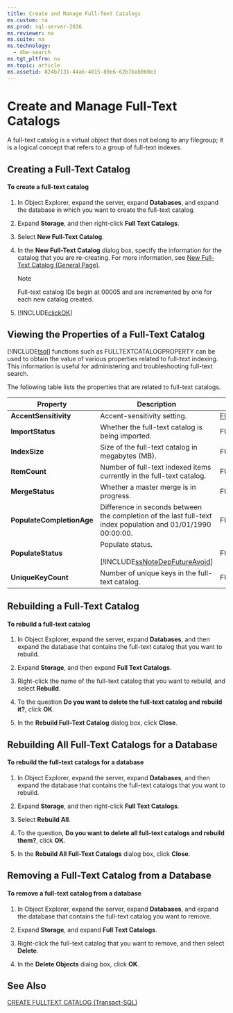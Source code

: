 ```yaml
---
title: Create and Manage Full-Text Catalogs
ms.custom: na
ms.prod: sql-server-2016
ms.reviewer: na
ms.suite: na
ms.technology: 
  - dbe-search
ms.tgt_pltfrm: na
ms.topic: article
ms.assetid: 824b7131-44a6-4815-89e6-62b7bab060e3
---
```

# Create and Manage Full-Text Catalogs
  A full\-text catalog is a virtual object that does not belong to any filegroup; it is a logical concept that refers to a group of full\-text indexes.  
  
##  <a name="creating"></a> Creating a Full\-Text Catalog  
  
#### To create a full\-text catalog  
  
1.  In Object Explorer, expand the server, expand **Databases**, and expand the database in which you want to create the full\-text catalog.  
  
2.  Expand **Storage**, and then right\-click **Full Text Catalogs**.  
  
3.  Select **New Full\-Text Catalog**.  
  
4.  In the **New Full\-Text Catalog** dialog box, specify the information for the catalog that you are re\-creating. For more information, see [New Full-Text Catalog &#40;General Page&#41;](../../Topics/TopicNameNotContainA/New-Full-Text-Catalog--General-Page-.md).  
  
    > [!NOTE]  
    >  Full\-text catalog IDs begin at 00005 and are incremented by one for each new catalog created.  
  
5.  [!INCLUDE[clickOK](../../Token/Other/clickOK_md.md)]  
  
   
  
##  <a name="props"></a> Viewing the Properties of a Full\-Text Catalog  
 [!INCLUDE[tsql](../../Token/Other/tsql_md.md)] functions such as FULLTEXTCATALOGPROPERTY can be used to obtain the value of various properties related to full\-text indexing. This information is useful for administering and troubleshooting full\-text search.  
  
 The following table lists the properties that are related to full\-text catalogs.  
  
|Property|Description|Function|  
|--------------|-----------------|--------------|  
|**AccentSensitivity**|Accent\-sensitivity setting.|[FULLTEXTCATALOGPROPERTY](../Topic/FULLTEXTCATALOGPROPERTY%20\(Transact-SQL\).md)|  
|**ImportStatus**|Whether the full\-text catalog is being imported.|FULLTEXTCATALOGPROPERTY|  
|**IndexSize**|Size of the full\-text catalog in megabytes \(MB\).|FULLTEXTCATALOGPROPERTY|  
|**ItemCount**|Number of full\-text indexed items currently in the full\-text catalog.|FULLTEXTCATALOGPROPERTY|  
|**MergeStatus**|Whether a master merge is in progress.|FULLTEXTCATALOGPROPERTY|  
|**PopulateCompletionAge**|Difference in seconds between the completion of the last full\-text index population and 01\/01\/1990 00:00:00.|FULLTEXTCATALOGPROPERTY|  
|**PopulateStatus**|Populate status.<br /><br /> [!INCLUDE[ssNoteDepFutureAvoid](../../Token/Other/ssNoteDepFutureAvoid_md.md)]|FULLTEXTCATALOGPROPERTY|  
|**UniqueKeyCount**|Number of unique keys in the full\-text catalog.|FULLTEXTCATALOGPROPERTY|  
  
   
  
##  <a name="rebuildone"></a> Rebuilding a Full\-Text Catalog  
  
#### To rebuild a full\-text catalog  
  
1.  In Object Explorer, expand the server, expand **Databases**, and then expand the database that contains the full\-text catalog that you want to rebuild.  
  
2.  Expand **Storage**, and then expand **Full Text Catalogs**.  
  
3.  Right\-click the name of the full\-text catalog that you want to rebuild, and select **Rebuild**.  
  
4.  To the question **Do you want to delete the full\-text catalog and rebuild it?**, click **OK**.  
  
5.  In the **Rebuild Full\-Text Catalog** dialog box, click **Close**.  
  
   
  
##  <a name="rebuildall"></a> Rebuilding All Full\-Text Catalogs for a Database  
  
#### To rebuild the full\-text catalogs for a database  
  
1.  In Object Explorer, expand the server, expand **Databases**, and then expand the database that contains the full\-text catalogs that you want to rebuild.  
  
2.  Expand **Storage**, and then right\-click **Full Text Catalogs**.  
  
3.  Select **Rebuild All**.  
  
4.  To the question, **Do you want to delete all full\-text catalogs and rebuild them?**, click **OK**.  
  
5.  In the **Rebuild All Full\-Text Catalogs** dialog box, click **Close**.  
  
  
  
##  <a name="removing"></a> Removing a Full\-Text Catalog from a Database  
  
#### To remove a full\-text catalog from a database  
  
1.  In Object Explorer, expand the server, expand **Databases**, and expand the database that contains the full\-text catalog you want to remove.  
  
2.  Expand **Storage**, and expand **Full Text Catalogs**.  
  
3.  Right\-click the full\-text catalog that you want to remove, and then select **Delete**.  
  
4.  In the **Delete Objects** dialog box, click **OK**.  
  
  
## See Also  
 [CREATE FULLTEXT CATALOG &#40;Transact-SQL&#41;](../Topic/CREATE%20FULLTEXT%20CATALOG%20\(Transact-SQL\).md)  
  
  